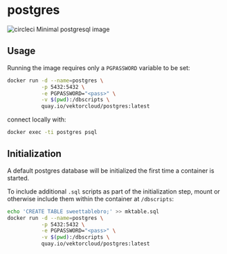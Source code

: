 # postgres

![circleci][circleci]
Minimal postgresql image

## Usage

Running the image requires only a `PGPASSWORD` variable to be set:
```bash
docker run -d --name=postgres \
           -p 5432:5432 \
           -e PGPASSWORD="<pass>" \
           -v $(pwd):/dbscripts \
           quay.io/vektorcloud/postgres:latest
```

connect locally with:
```bash
docker exec -ti postgres psql
```

## Initialization

A default postgres database will be initialized the first time a container is started.

To include additional `.sql` scripts as part of the initialization step, mount or otherwise include them within the container at `/dbscripts`:
```bash
echo 'CREATE TABLE sweettablebro;' >> mktable.sql
docker run -d --name=postgres \
           -p 5432:5432 \
           -e PGPASSWORD="<pass>" \
           -v $(pwd):/dbscripts \
           quay.io/vektorcloud/postgres:latest
```

[circleci]: https://img.shields.io/circleci/build/gh/vektorcloud/postgres?color=1dd6c9&logo=CircleCI&logoColor=1dd6c9&style=for-the-badge "postgres"
